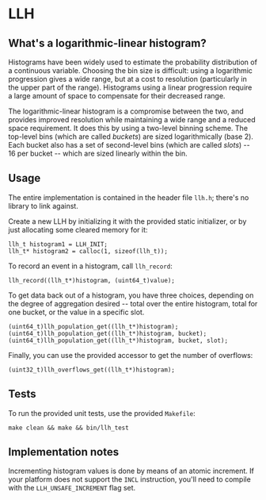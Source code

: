 LLH
===

What's a logarithmic-linear histogram?
--------------------------------------

Histograms have been widely used to estimate the probability distribution of a continuous variable. Choosing the bin size is difficult: using a logarithmic progression gives a wide range, but at a cost to resolution (particularly in the upper part of the range). Histograms using a linear progression require a large amount of space to compensate for their decreased range.

The logarithmic-linear histogram is a compromise between the two, and provides improved resolution while maintaining a wide range and a reduced space requirement. It does this by using a two-level binning scheme. The top-level bins (which are called _buckets_) are sized logarithmically (base 2). Each bucket also has a set of second-level bins (which are called _slots_) -- 16 per bucket -- which are sized linearly within the bin.


Usage
-----

The entire implementation is contained in the header file `llh.h`; there's no library to link against.

Create a new LLH by initializing it with the provided static initializer, or by just allocating some cleared memory for it:

	llh_t histogram1 = LLH_INIT;
	llh_t* histogram2 = calloc(1, sizeof(llh_t));

To record an event in a histogram, call `llh_record`:

	llh_record((llh_t*)histogram, (uint64_t)value);

To get data back out of a histogram, you have three choices, depending on the degree of aggregation desired -- total over the entire histogram, total for one bucket, or the value in a specific slot.

	(uint64_t)llh_population_get((llh_t*)histogram);
	(uint64_t)llh_population_get((llh_t*)histogram, bucket);
	(uint64_t)llh_population_get((llh_t*)histogram, bucket, slot);

Finally, you can use the provided accessor to get the number of overflows:

	(uint32_t)llh_overflows_get((llh_t*)histogram);


Tests
-----

To run the provided unit tests, use the provided `Makefile`:

	make clean && make && bin/llh_test

Implementation notes
--------------------

Incrementing histogram values is done by means of an atomic increment. If your platform does not support the `INCL` instruction, you'll need to compile with the `LLH_UNSAFE_INCREMENT` flag set.
